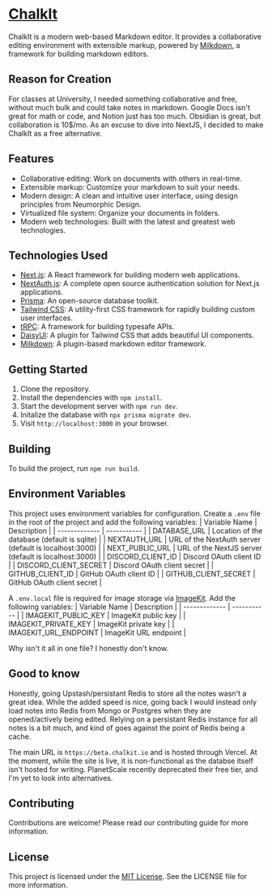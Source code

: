 # [ChalkIt](https://beta.chalkit.io)

ChalkIt is a modern web-based Markdown editor. It provides a collaborative editing environment with extensible markup, powered by [Milkdown](https://milkdown.dev), a framework for building markdown editors.

## Reason for Creation
For classes at University, I needed something collaborative and free, without much bulk and could take notes in markdown. Google Docs isn't great for math or code, and Notion just has too much. Obsidian is great, but collaboration is 10$/mo. As an excuse to dive into NextJS, I decided to make ChalkIt as a free alternative.

## Features
- Collaborative editing: Work on documents with others in real-time.
- Extensible markup: Customize your markdown to suit your needs.
- Modern design: A clean and intuitive user interface, using design principles from Neumorphic Design.
- Virtualized file system: Organize your documents in folders.
- Modern web technologies: Built with the latest and greatest web technologies.

## Technologies Used

- [Next.js](https://nextjs.org): A React framework for building modern web applications.
- [NextAuth.js](https://next-auth.js.org): A complete open source authentication solution for Next.js applications.
- [Prisma](https://prisma.io): An open-source database toolkit.
- [Tailwind CSS](https://tailwindcss.com): A utility-first CSS framework for rapidly building custom user interfaces.
- [tRPC](https://trpc.io): A framework for building typesafe APIs.
- [DaisyUI](https://daisyui.com): A plugin for Tailwind CSS that adds beautiful UI components.
- [Milkdown](https://milkdown.dev): A plugin-based markdown editor framework.

## Getting Started

1. Clone the repository.
2. Install the dependencies with `npm install`.
3. Start the development server with `npm run dev`.
4. Initalize the database with `npx prisma migrate dev`.
6. Visit `http://localhost:3000` in your browser.

## Building

To build the project, run `npm run build`.

## Environment Variables

This project uses environment variables for configuration. Create a `.env` file in the root of the project and add the following variables:
| Variable Name | Description |
| ------------- | ----------- |
| DATABASE_URL    | Location of the database (default is sqlite) |
| NEXTAUTH_URL    | URL of the NextAuth server (default is localhost:3000) |
| NEXT_PUBLIC_URL    | URL of the NextJS server (default is localhost:3000) |
| DISCORD_CLIENT_ID | Discord OAuth client ID |
| DISCORD_CLIENT_SECRET | Discord OAuth client secret |
| GITHUB_CLIENT_ID | GitHub OAuth client ID |
| GITHUB_CLIENT_SECRET | GitHub OAuth client secret |

A `.env.local` file is required for image storage via [ImageKit](https://imagekit.io). Add the following variables:
| Variable Name | Description |
| ------------- | ----------- |
| IMAGEKIT_PUBLIC_KEY | ImageKit public key |
| IMAGEKIT_PRIVATE_KEY | ImageKit private key |
| IMAGEKIT_URL_ENDPOINT | ImageKit URL endpoint |

Why isn't it all in one file? I honestly don't know.

## Good to know

Honestly, going Upstash/persistant Redis to store all the notes wasn't a great idea. While the added speed is nice, going back I would instead only load notes into Redis from Mongo or Postgres when they are opened/actively being edited. Relying on a persistant Redis instance for all notes is a bit much, and kind of goes against the point of Redis being a cache.

The main URL is `https://beta.chalkit.io` and is hosted through Vercel. At the moment, while the site is live, it is non-functional as the databse itself isn't hosted for writing. PlanetScale recently deprecated their free tier, and I'm yet to look into alternatives.

## Contributing

Contributions are welcome! Please read our contributing guide for more information.

## License

This project is licensed under the [MIT License](https://opensource.org/licenses/MIT). See the LICENSE file for more information.